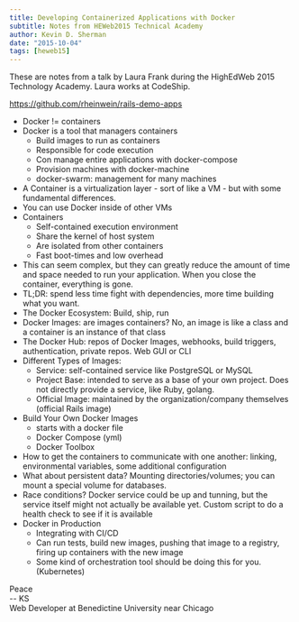 ```yaml
---
title: Developing Containerized Applications with Docker
subtitle: Notes from HEWeb2015 Technical Academy
author: Kevin D. Sherman
date: "2015-10-04"
tags: [heweb15]
---
```


These are notes from a talk by Laura Frank during the HighEdWeb 2015 Technology Academy. Laura works at CodeShip. 

https://github.com/rheinwein/rails-demo-apps

* Docker != containers
* Docker is a tool that managers containers
	* Build images to run as containers
	* Responsible for code execution
	* Con manage entire applications with docker-compose
	* Provision machines with docker-machine
	* docker-swarm: management for many machines
* A Container is a virtualization layer - sort of like a VM - but with some fundamental differences. 
* You can use Docker inside of other VMs
* Containers
	* Self-contained execution environment
	* Share the kernel of host system
	* Are isolated from other containers
	* Fast boot-times and low overhead
* This can seem complex, but they can greatly reduce the amount of time and space needed to run your application. When you close the container, everything is gone. 
* TL;DR: spend less time fight with dependencies, more time building what you want. 
* The Docker Ecosystem: Build, ship, run
* Docker Images: are images containers? No, an image is like a class and a container is an instance of that class
* The Docker Hub: repos of Docker Images, webhooks, build triggers, authentication, private repos. Web GUI or CLI
* Different Types of Images:
	* Service: self-contained service like PostgreSQL or MySQL
	* Project Base: intended to serve as a base of your own project. Does not directly provide a service, like Ruby, golang.
	* Official Image: maintained by the organization/company themselves (official Rails image)
* Build Your Own Docker Images
	* starts with a docker file
	* Docker Compose (yml)
	* Docker Toolbox
* How to get the containers to communicate with one another: linking, environmental variables, some additional configuration
* What about persistent data? Mounting directories/volumes; you can mount a special volume for databases. 
* Race conditions? Docker service could be up and tunning, but the service itself might not actually be available yet. Custom script to do a health check to see if it is available
* Docker in Production
	* Integrating with CI/CD
	* Can run tests, build new images, pushing that image to a registry, firing up containers with the new image
	* Some kind of orchestration tool should be doing this for you. (Kubernetes)


Peace<br>-- KS<br>Web Developer at Benedictine University near Chicago